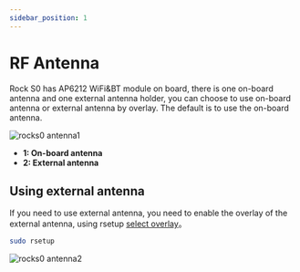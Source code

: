 ```yaml
---
sidebar_position: 1
---
```


# RF Antenna

Rock S0 has AP6212 WiFi&BT module on board, there is one on-board antenna and one external antenna holder, you can choose to use on-board antenna or external antenna by overlay.
The default is to use the on-board antenna.

![rocks0 antenna1 ](/img/rockpi/s0/rock-s0-antenna.webp)

- **1: On-board antenna**
- **2: External antenna**

## Using external antenna

If you need to use external antenna, you need to enable the overlay of the external antenna, using rsetup [select overlay](/radxa-os/rsetup/devicetree)。

```bash
sudo rsetup
```

![rocks0 antenna2 ](/img/rockpi/s0/rock-s0-antenna2.webp)
